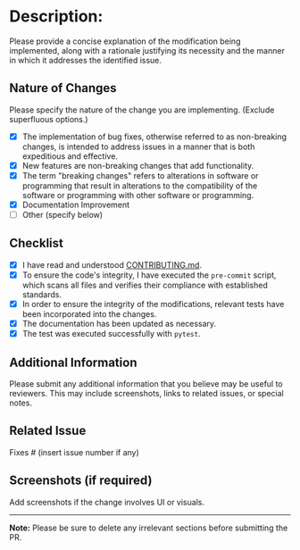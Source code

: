 # Description:

Please provide a concise explanation of the modification being implemented, along with a rationale justifying its necessity and the manner in which it addresses the identified issue.

## Nature of Changes

Please specify the nature of the change you are implementing. (Exclude superfluous options.)

- [x] The implementation of bug fixes, otherwise referred to as non-breaking changes, is intended to address issues in a manner that is both expeditious and effective.
- [x] New features are non-breaking changes that add functionality.
- [x] The term "breaking changes" refers to alterations in software or programming that result in alterations to the compatibility of the software or programming with other software or programming.
- [x] Documentation Improvement
- [ ] Other (specify below)

## Checklist

- [x] I have read and understood [CONTRIBUTING.md](CONTRIBUTING.md).
- [x] To ensure the code's integrity, I have executed the `pre-commit` script, which scans all files and verifies their compliance with established standards.
- [x] In order to ensure the integrity of the modifications, relevant tests have been incorporated into the changes.
- [x] The documentation has been updated as necessary.
- [x] The test was executed successfully with `pytest`.

## Additional Information

Please submit any additional information that you believe may be useful to reviewers. This may include screenshots, links to related issues, or special notes.

## Related Issue

Fixes # (insert issue number if any)

## Screenshots (if required)

Add screenshots if the change involves UI or visuals.

---

**Note:** Please be sure to delete any irrelevant sections before submitting the PR.
